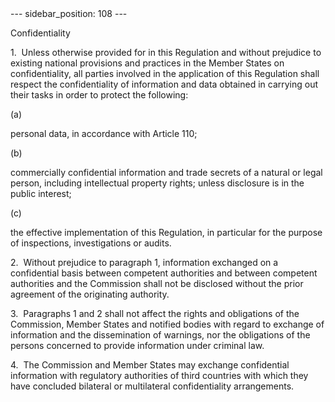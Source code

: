 
<meta data-rh="true" name="docsearch:language" content="en">
<meta data-rh="true" name="docsearch:version" content="current">
<meta data-rh="true" name="docsearch:docusaurus_tag" content="docs-default-current">
        ---
sidebar_position: 108
---
           <p class="stitle-article-norm">Confidentiality</p>
   <p class="norm">1.&nbsp;&nbsp;Unless otherwise provided for in this 
Regulation and without prejudice to existing national provisions and 
practices in the Member&nbsp;States on confidentiality, all parties 
involved in the application of this Regulation shall respect the 
confidentiality of information and data obtained in carrying out their 
tasks in order to protect the following:</p>
   <div class="grid-container grid-list">
      <div class="list grid-list-column-1">
         <span>(a)&nbsp;</span>
      </div>
      <div class="grid-list-column-2">
         <p class="norm">personal data, in accordance with Article&nbsp;110;</p>
      </div>
   </div>
   <div class="grid-container grid-list">
      <div class="list grid-list-column-1">
         <span>(b)&nbsp;</span>
      </div>
      <div class="grid-list-column-2">
         <p class="norm">commercially confidential information and trade
 secrets of a natural or legal person, including intellectual property 
rights; unless disclosure is in the public interest;</p>
      </div>
   </div>
   <div class="grid-container grid-list">
      <div class="list grid-list-column-1">
         <span>(c)&nbsp;</span>
      </div>
      <div class="grid-list-column-2">
         <p class="norm">the effective implementation of this Regulation, in particular for the purpose of inspections, investigations or audits.</p>
      </div>
   </div>
   <p class="norm">2.&nbsp;&nbsp;Without prejudice to paragraph&nbsp;1, 
information exchanged on a confidential basis between competent 
authorities and between competent authorities and the Commission shall 
not be disclosed without the prior agreement of the originating 
authority.</p>
   <p class="norm">3.&nbsp;&nbsp;Paragraphs 1 and 2 shall not affect the
 rights and obligations of the Commission, Member&nbsp;States and 
notified bodies with regard to exchange of information and the 
dissemination of warnings, nor the obligations of the persons concerned 
to provide information under criminal law.</p>
   <p class="norm">4.&nbsp;&nbsp;The Commission and Member&nbsp;States 
may exchange confidential information with regulatory authorities of 
third countries with which they have concluded bilateral or multilateral
 confidentiality arrangements.</p>
